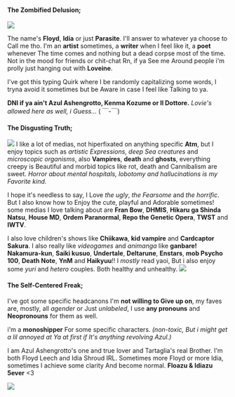 #### The Zombified Delusion;
![](https://files.catbox.moe/15bog6.jpg)

The name's **Floyd**, **Idia** or just **Parasite**. I'll answer to whatever ya choose to Call me tho. I'm an **artist** sometimes, a **writer** when I feel like it, a **poet** whenever The time comes and nothing but a dead corpse most of the time. Not in the mood for friends or chit-chat Rn, if ya See me Around people i'm prolly just hanging out with **Loveine**.

I've got this typing Quirk where I be randomly capitalizing some words, I tryna avoid it sometimes but be Aware in case I feel like Talking to ya.

**DNI if ya ain't Azul Ashengrotto, Kenma Kozume or Il Dottore.** _Lovie's allowed here as well, i Guess..._ ( ￣-￣)

#### The Disgusting Truth;
![](https://files.catbox.moe/4den24.jpg)
I like a lot of medias, not hiperfixated on anything specific **Atm**, but I enjoy topics such as *artistic Expressions*, *deep Sea creatures* and *microscopic organisms*, also **Vampires**, **death** and **ghosts**, everything creepy is Beautiful and morbid topics like rot, death and Cannibalism are sweet. _Horror about mental hospitals, lobotomy and hallucinations is my Favorite kind._

I hope it's needless to say, I Love _the ugly_, _the Fearsome_ and _the horrific_. But I also know how to Enjoy the cute, playful and Adorable sometimes! some medias I love talking about are **Fran Bow**, **DHMIS**, **Hikaru ga Shinda Natsu**, **House MD**, **Ordem Paranormal**, **Repo the Genetic Opera**, **TWST** and **IWTV**.

I also love children's shows like **Chiikawa**, **kid vampire** and **Cardcaptor Sakura**. I also really like *videogames* and *animanga* like **ganbare! Nakamura-kun**, **Saiki kusuo**, **Undertale**, **Deltarune**, **Enstars**, **mob Psycho 100**, **Death Note**, **YnM** and **Haikyuu**!! I *mostly* read yaoi, But i also enjoy some *yuri* and *hetero* couples. Both healthy and unhealthy.
![](https://files.catbox.moe/o3rqp1.jpg)
#### The Self-Centered Freak;
I've got some specific headcanons I'm **not willing to Give up on**, my faves are, mostly, all *agender* or Just *unlabeled*, I use **any pronouns** and **Neopronouns** for them as well. 

i'm a **monoshipper** For some specific characters. _(non-toxic, But i might get a lil annoyed at Ya at first if It's anything revolving Azul.)_

I am Azul Ashengrotto's one and true lover and Tartaglia's real Brother. I'm both Floyd Leech and Idia Shroud IRL. Sometimes more Floyd or more Idia, sometimes I achieve some clarity And become normal. **Floazu & Idiazu 5ever** <3

![](https://files.catbox.moe/0g590c.jpg)

<!--
**glooomurai/glooomurai** is a ✨ _special_ ✨ repository because its `README.md` (this file) appears on your GitHub profile.

Here are some ideas to get you started:

- 🔭 I’m currently working on ...
- 🌱 I’m currently learning ...
- 👯 I’m looking to collaborate on ...
- 🤔 I’m looking for help with ...
- 💬 Ask me about ...
- 📫 How to reach me: ...
- 😄 Pronouns: ...
- ⚡ Fun fact: ...
-->
